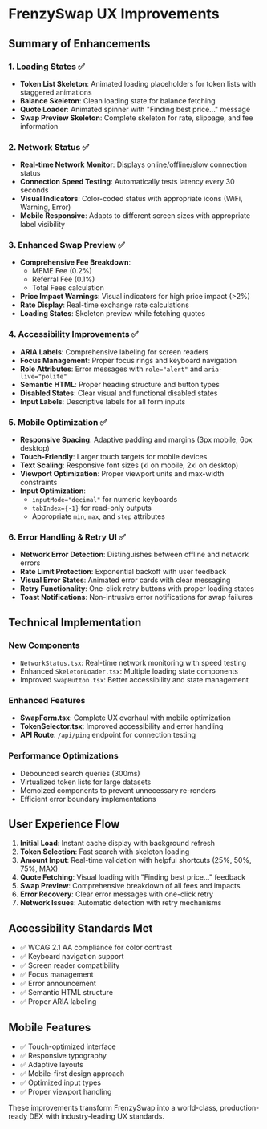 # FrenzySwap UX Improvements

## Summary of Enhancements

### 1. Loading States ✅
- **Token List Skeleton**: Animated loading placeholders for token lists with staggered animations
- **Balance Skeleton**: Clean loading state for balance fetching
- **Quote Loader**: Animated spinner with "Finding best price..." message
- **Swap Preview Skeleton**: Complete skeleton for rate, slippage, and fee information

### 2. Network Status ✅
- **Real-time Network Monitor**: Displays online/offline/slow connection status
- **Connection Speed Testing**: Automatically tests latency every 30 seconds
- **Visual Indicators**: Color-coded status with appropriate icons (WiFi, Warning, Error)
- **Mobile Responsive**: Adapts to different screen sizes with appropriate label visibility

### 3. Enhanced Swap Preview ✅
- **Comprehensive Fee Breakdown**: 
  - MEME Fee (0.2%)
  - Referral Fee (0.1%) 
  - Total Fees calculation
- **Price Impact Warnings**: Visual indicators for high price impact (>2%)
- **Rate Display**: Real-time exchange rate calculations
- **Loading States**: Skeleton preview while fetching quotes

### 4. Accessibility Improvements ✅
- **ARIA Labels**: Comprehensive labeling for screen readers
- **Focus Management**: Proper focus rings and keyboard navigation
- **Role Attributes**: Error messages with `role="alert"` and `aria-live="polite"`
- **Semantic HTML**: Proper heading structure and button types
- **Disabled States**: Clear visual and functional disabled states
- **Input Labels**: Descriptive labels for all form inputs

### 5. Mobile Optimization ✅
- **Responsive Spacing**: Adaptive padding and margins (3px mobile, 6px desktop)
- **Touch-Friendly**: Larger touch targets for mobile devices
- **Text Scaling**: Responsive font sizes (xl on mobile, 2xl on desktop)
- **Viewport Optimization**: Proper viewport units and max-width constraints
- **Input Optimization**: 
  - `inputMode="decimal"` for numeric keyboards
  - `tabIndex={-1}` for read-only outputs
  - Appropriate `min`, `max`, and `step` attributes

### 6. Error Handling & Retry UI ✅
- **Network Error Detection**: Distinguishes between offline and network errors
- **Rate Limit Protection**: Exponential backoff with user feedback
- **Visual Error States**: Animated error cards with clear messaging
- **Retry Functionality**: One-click retry buttons with proper loading states
- **Toast Notifications**: Non-intrusive error notifications for swap failures

## Technical Implementation

### New Components
- `NetworkStatus.tsx`: Real-time network monitoring with speed testing
- Enhanced `SkeletonLoader.tsx`: Multiple loading state components
- Improved `SwapButton.tsx`: Better accessibility and state management

### Enhanced Features
- **SwapForm.tsx**: Complete UX overhaul with mobile optimization
- **TokenSelector.tsx**: Improved accessibility and error handling
- **API Route**: `/api/ping` endpoint for connection testing

### Performance Optimizations
- Debounced search queries (300ms)
- Virtualized token lists for large datasets
- Memoized components to prevent unnecessary re-renders
- Efficient error boundary implementations

## User Experience Flow

1. **Initial Load**: Instant cache display with background refresh
2. **Token Selection**: Fast search with skeleton loading
3. **Amount Input**: Real-time validation with helpful shortcuts (25%, 50%, 75%, MAX)
4. **Quote Fetching**: Visual loading with "Finding best price..." feedback
5. **Swap Preview**: Comprehensive breakdown of all fees and impacts
6. **Error Recovery**: Clear error messages with one-click retry
7. **Network Issues**: Automatic detection with retry mechanisms

## Accessibility Standards Met

- ✅ WCAG 2.1 AA compliance for color contrast
- ✅ Keyboard navigation support
- ✅ Screen reader compatibility
- ✅ Focus management
- ✅ Error announcement
- ✅ Semantic HTML structure
- ✅ Proper ARIA labeling

## Mobile Features

- ✅ Touch-optimized interface
- ✅ Responsive typography
- ✅ Adaptive layouts
- ✅ Mobile-first design approach
- ✅ Optimized input types
- ✅ Proper viewport handling

These improvements transform FrenzySwap into a world-class, production-ready DEX with industry-leading UX standards.
